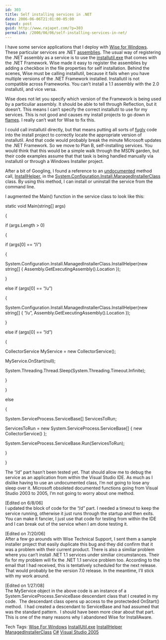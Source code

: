```yaml
---
id: 303
title: Self installing services in .NET
date: 2006-06-06T21:01:00-05:00
layout: post
guid: http://www.rajapet.com/?p=303
permalink: /2006/06/06/self-installing-services-in-net/
---
```

I have some service applications that I deploy with [Wise for Windows](http://www.wise.com/wfwi.asp). These particular services are .NET [assemblies](http://www.codeguru.com/columns/csharp_learning/article.php/c5845/). The usual way of registering the .NET assembly as a service is to use the [installutil.exe](http://msdn2.microsoft.com/en-us/library/50614e95.aspx) that comes with the .NET Framework. Wise made it easy to register the assemblies by adding a checkbox in the file properties for self installation. Behind the scenes, Wise must be calling installutil, because it fails when you have multiple versions of the .NET Framework installed. Installutil is not compatible across Frameworks. You can’t install a 1.1 assembly with the 2.0 installutil, and vice versa.

Wise does not let you specify which version of the Framework is being used by a particuliar assembly. It should be able to tell through Reflection, but it doesn’t. This means I can’t specify the correct installutil to use for my services. This is not good and causes my install projects to go down in [flames](http://www.suburbanchicagonews.com/photos/nascar/labonte/images/t400_seq_1.jpg). I really can’t wait for Wise to fix this.

I could call installutil directly, but that means putting all sorts of [fugly](http://www.urbandictionary.com/define.php?term=fugly) code into the install project to correctly locate the appropriate version of installutil. And that code would probably break the minute Microsoft updates the .NET Framework. So we move to Plan B, self-installing services. You would think that this would be a simple walk through the MSDN garden, but their code examples assume that that task is being handled manually via installutil or through a Windows Installer project.

After a bit of Googling, I found a reference to an [undocumented](http://www.flickr.com/photos/raffaella/101466262/) method call, [InstallHelper](http://msdn2.microsoft.com/en-US/library/system.configuration.install.managedinstallerclass.installhelper.aspx), in the [System.Configuration.Install.ManagedInstallerClass](http://msdn2.microsoft.com/en-US/library/system.configuration.install.managedinstallerclass.aspx) class. By using this method, I can install or uninstall the service from the command line. 

I augmented the Main() function in the service class to look like this:



<div>
  <p>
    <span>static</span> <span>void</span> Main(<span>string</span>[] args)
  </p>
  
  <p>
    {
  </p>
  
  <p>
    <span>if</span> (args.Length > 0)
  </p>
  
  <p>
    {
  </p>
  
  <p>
    <span>if</span> (args[0] == <span>&#8220;/i&#8221;</span>)
  </p>
  
  <p>
    {
  </p>
  
  <p>
    System.Configuration.Install.<span>ManagedInstallerClass</span>.InstallHelper(<span>new</span> <span>string</span>[] { <span>Assembly</span>.GetExecutingAssembly().Location });
  </p>
  
  <p>
    }
  </p>
  
  <p>
    <span>else</span> <span>if</span> (args[0] == <span>&#8220;/u&#8221;</span>)
  </p>
  
  <p>
    {
  </p>
  
  <p>
    System.Configuration.Install.<span>ManagedInstallerClass</span>.InstallHelper(<span>new</span> <span>string</span>[] { <span>&#8220;/u&#8221;</span>, <span>Assembly</span>.GetExecutingAssembly().Location });
  </p>
  
  <p>
    }
  </p>
  
  <p>
    <span>else</span> <span>if</span> (args[0] == <span>&#8220;/d&#8221;</span>)
  </p>
  
  <p>
    {
  </p>
  
  <p>
    <span>CollectorService</span> MyService = <span>new</span> <span>CollectorService</span>();
  </p>
  
  <p>
    MyService.OnStart(<span>null</span>);
  </p>
  
  <p>
    System.Threading.<span>Thread</span>.Sleep(System.Threading.<span>Timeout</span>.Infinite);
  </p>
  
  <p>
    }
  </p>
  
  <p>
    }
  </p>
  
  <p>
    <span>else</span>
  </p>
  
  <p>
    {
  </p>
  
  <p>
    System.ServiceProcess.<span>ServiceBase</span>[] ServicesToRun;
  </p></p> 
  
  <p>
    ServicesToRun = <span>new</span> System.ServiceProcess.<span>ServiceBase</span>[] { <span>new</span> <span>CollectorService</span>() };
  </p></p> 
  
  <p>
    System.ServiceProcess.<span>ServiceBase</span>.Run(ServicesToRun);
  </p>
  
  <p>
    }
  </p>
  
  <p>
    }
  </p>
</div>



The “/d” part hasn’t been tested yet. That should allow me to debug the service as an application from within the Visual Studio IDE. As much as I dislike having to use an undocumented class, I’m not going to lose any sleep over it. Microsoft obsoleted documented functions going from Visual Studio 2003 to 2005, I’m not going to worry about one method.

[Edited on 6/8/06]  
I updated the block of code for the &#8220;/d&#8221; part. I needed a timeout to keep the service running, otherwise it just runs through the startup and then exits. You can make it fancier, I just use that code for testing from within the IDE and I can break out of the service when I am done testing it. 

[Edited on 7/20/06]  
After a few go arounds with Wise Technical Support, I sent them a sample installer project that easily duplicate this bug and they did confirm that it was a problem with their current product. There is also a similiar problem where you can&#8217;t install .NET 1.1 services under similiar circumstances. Their fix for my problem will fix the .NET 1.1 service problem too. According to the email that I had received, this is tentatively scheduled for the next release. That would probably be the version 7.0 release. In the meantime, I&#8217;ll stick with my work around.

[Edited on 1/27/08]  
The MyService object in the above code is an instance of a System.ServiceProcess.ServiceBase descendant class that I created in my code.  The descendant class opens up access to the protecteded OnStart() method.  I had created a descendant to ServiceBase and had assumed that was the standard pattern.  I should have been more clear about that part.  This is one of the many reasons why I abandoned Wise for InstallAware.

<div>
  Tech Tags: <a href="http://technorati.com/tag/Wise+For+Windows" rel="tag">Wise For Windows</a> <a href="http://technorati.com/tag/InstallUtil.exe" rel="tag">InstallUtil.exe</a> <a href="http://technorati.com/tag/InstallHelper" rel="tag">InstallHelper</a> <a href="http://technorati.com/tag/ManagedInstallerClass" rel="tag">ManagedInstallerClass</a> <a href="http://technorati.com/tag/C#" rel="tag">C#</a> <a href="http://technorati.com/tag/Visual+Studio+2005" rel="tag">Visual Studio 2005</a>
</div>